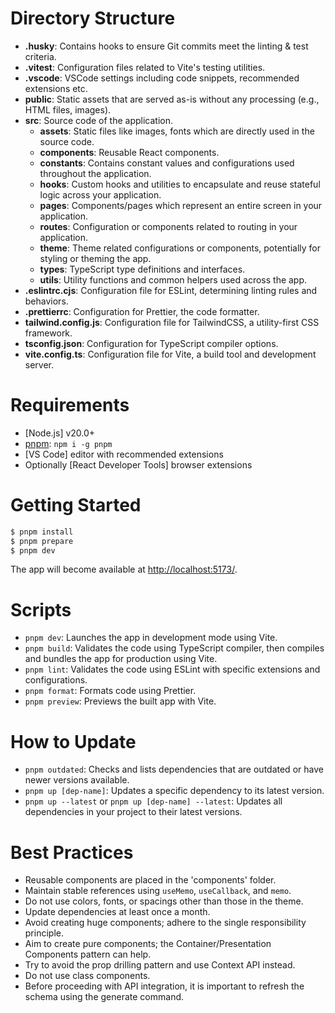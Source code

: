 # Directory Structure

- **.husky**: Contains hooks to ensure Git commits meet the linting & test criteria.
- **.vitest**: Configuration files related to Vite's testing utilities.
- **.vscode**: VSCode settings including code snippets, recommended extensions etc.
- **public**: Static assets that are served as-is without any processing (e.g., HTML files, images).
- **src**: Source code of the application.
  - **assets**: Static files like images, fonts which are directly used in the source code.
  - **components**: Reusable React components.
  - **constants**: Contains constant values and configurations used throughout the application.
  - **hooks**: Custom hooks and utilities to encapsulate and reuse stateful logic across your application.
  - **pages**: Components/pages which represent an entire screen in your application.
  - **routes**: Configuration or components related to routing in your application.
  - **theme**: Theme related configurations or components, potentially for styling or theming the app.
  - **types**: TypeScript type definitions and interfaces.
  - **utils**: Utility functions and common helpers used across the app.
- **.eslintrc.cjs**: Configuration file for ESLint, determining linting rules and behaviors.
- **.prettierrc**: Configuration for Prettier, the code formatter.
- **tailwind.config.js**: Configuration file for TailwindCSS, a utility-first CSS framework.
- **tsconfig.json**: Configuration for TypeScript compiler options.
- **vite.config.ts**: Configuration file for Vite, a build tool and development server.

# Requirements

- [Node.js] v20.0+
- [pnpm](https://www.npmjs.com/package/pnpm): `npm i -g pnpm`
- [VS Code] editor with recommended extensions
- Optionally [React Developer Tools] browser extensions

# Getting Started

```bash
$ pnpm install
$ pnpm prepare
$ pnpm dev
```

The app will become available at [http://localhost:5173/](http://localhost:5173/).

# Scripts

- `pnpm dev`: Launches the app in development mode using Vite.
- `pnpm build`: Validates the code using TypeScript compiler, then compiles and bundles the app for production using Vite.
- `pnpm lint`: Validates the code using ESLint with specific extensions and configurations.
- `pnpm format`: Formats code using Prettier.
- `pnpm preview`: Previews the built app with Vite.

# How to Update

- `pnpm outdated`: Checks and lists dependencies that are outdated or have newer versions available.
- `pnpm up [dep-name]`: Updates a specific dependency to its latest version.
- `pnpm up --latest` or `pnpm up [dep-name] --latest`: Updates all dependencies in your project to their latest versions.

# Best Practices

- Reusable components are placed in the 'components' folder.
- Maintain stable references using `useMemo`, `useCallback`, and `memo`.
- Do not use colors, fonts, or spacings other than those in the theme.
- Update dependencies at least once a month.
- Avoid creating huge components; adhere to the single responsibility principle.
- Aim to create pure components; the Container/Presentation Components pattern can help.
- Try to avoid the prop drilling pattern and use Context API instead.
- Do not use class components.
- Before proceeding with API integration, it is important to refresh the schema using the generate command.
